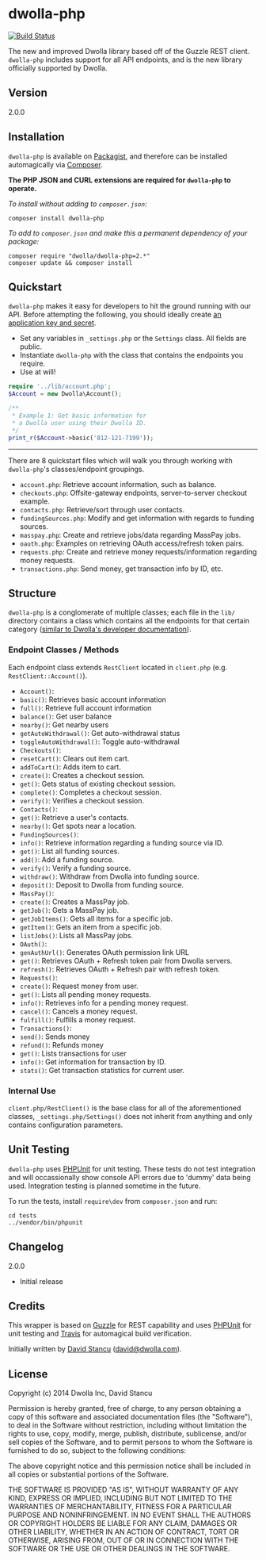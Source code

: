 dwolla-php
=========

[![Build Status](https://travis-ci.org/mach-kernel/dwolla-php.svg?branch=master)](https://travis-ci.org/mach-kernel/dwolla-php)

The new and improved Dwolla library based off of the Guzzle REST client. `dwolla-php` includes support for all API endpoints, and is the new library officially supported by Dwolla. 

## Version

2.0.0

## Installation

`dwolla-php` is available on [Packagist](http://packagist.org), and therefore can be installed automagically via [Composer](http://getcomposer.org).

**The PHP JSON and CURL extensions are required for `dwolla-php` to operate.** 

*To install without adding to `composer.json`:*

```
composer install dwolla-php
```

*To add to `composer.json` and make this a permanent dependency of your package:*
```
composer require "dwolla/dwolla-php=2.*"
composer update && composer install
```

## Quickstart

`dwolla-php` makes it easy for developers to hit the ground running with our API. Before attempting the following, you should ideally create [an application key and secret](https://www.dwolla.com/applications).

* Set any variables in `_settings.php` or the `Settings` class. All fields are public.
* Instantiate `dwolla-php` with the class that contains the endpoints you require.
* Use at will!

```php
require '../lib/account.php';
$Account = new Dwolla\Account();

/**
 * Example 1: Get basic information for
 * a Dwolla user using their Dwolla ID.
 */
print_r($Account->basic('812-121-7199'));
```

---

There are 8 quickstart files which will walk you through working with `dwolla-php`'s classes/endpoint groupings. 

* `account.php`: Retrieve account information, such as balance.
* `checkouts.php`: Offsite-gateway endpoints, server-to-server checkout example.
* `contacts.php`: Retrieve/sort through user contacts.
* `fundingSources.php`: Modify and get information with regards to funding sources.
* `masspay.php`: Create and retrieve jobs/data regarding MassPay jobs. 
* `oauth.php`: Examples on retrieving OAuth access/refresh token pairs.
* `requests.php`: Create and retrieve money requests/information regarding money requests.
* `transactions.php`: Send money, get transaction info by ID, etc.

## Structure

`dwolla-php` is a conglomerate of multiple classes; each file in the `lib/` directory contains a class which contains all the endpoints for that certain category ([similar to Dwolla's developer documentation](https://developers.dwolla.com/dev/docs)). 

### Endpoint Classes / Methods

Each endpoint class extends `RestClient` located in `client.php` (e.g. `RestClient::Account()`).

* `Account()`:
 * `basic()`: Retrieves basic account information
 * `full()`: Retrieve full account information
 * `balance()`: Get user balance
 * `nearby()`: Get nearby users
 * `getAutoWithdrawal()`: Get auto-withdrawal status
 * `toggleAutoWithdrawal()`: Toggle auto-withdrawal
* `Checkouts()`:
 * `resetCart()`: Clears out item cart.
 * `addToCart()`: Adds item to cart.
 * `create()`: Creates a checkout session.
 * `get()`: Gets status of existing checkout session.
 * `complete()`: Completes a checkout session.
 * `verify()`: Verifies a checkout session.
* `Contacts()`:
 * `get()`: Retrieve a user's contacts.
 * `nearby()`: Get spots near a location.
* `FundingSources()`:
 * `info()`: Retrieve information regarding a funding source via ID.
 * `get()`: List all funding sources.
 * `add()`: Add a funding source.
 * `verify()`: Verify a funding source.
 * `withdraw()`: Withdraw from Dwolla into funding source.
 * `deposit()`: Deposit to Dwolla from funding source.
* `MassPay()`:
 * `create()`: Creates a MassPay job.
 * `getJob()`: Gets a MassPay job.
 * `getJobItems()`: Gets all items for a specific job.
 * `getItem()`: Gets an item from a specific job.
 * `listJobs()`: Lists all MassPay jobs.
* `OAuth()`:
 * `genAuthUrl()`: Generates OAuth permission link URL
 * `get()`: Retrieves OAuth + Refresh token pair from Dwolla servers.
 * `refresh()`: Retrieves OAuth + Refresh pair with refresh token.
* `Requests()`:
 * `create()`: Request money from user.
 * `get()`: Lists all pending money requests.
 * `info()`: Retrieves info for a pending money request.
 * `cancel()`: Cancels a money request.
 * `fulfill()`: Fulfills a money request.
* `Transactions()`:
 * `send()`: Sends money
 * `refund()`: Refunds money
 * `get()`: Lists transactions for user
 * `info()`: Get information for transaction by ID.
 * `stats()`: Get transaction statistics for current user.

### Internal Use

`client.php/RestClient()` is the base class for all of the aforementioned classes, `_settings.php/Settings()` does not inherit from anything and only contains configuration parameters. 

## Unit Testing

`dwolla-php` uses [PHPUnit](https://phpunit.de/) for unit testing. These tests do not test integration and will occassionally show console API errors due to 'dummy' data being used. Integration testing is planned sometime in the future. 

To run the tests, install `require\dev` from `composer.json` and run:

```
cd tests
../vendor/bin/phpunit
```

## Changelog

2.0.0
* Initial release

## Credits

This wrapper is based on [Guzzle](https://github.com/guzzle/guzzle) for REST capability and uses [PHPUnit](https://phpunit.de/) for unit testing and [Travis](https://travis-ci.org/) for automagical build verification. 

Initially written by [David Stancu](http://davidstancu.me) (david@dwolla.com).

## License

Copyright (c) 2014 Dwolla Inc, David Stancu

Permission is hereby granted, free of charge, to any person obtaining a copy
of this software and associated documentation files (the "Software"), to deal
in the Software without restriction, including without limitation the rights
to use, copy, modify, merge, publish, distribute, sublicense, and/or sell
copies of the Software, and to permit persons to whom the Software is
furnished to do so, subject to the following conditions:

The above copyright notice and this permission notice shall be included in
all copies or substantial portions of the Software.

THE SOFTWARE IS PROVIDED "AS IS", WITHOUT WARRANTY OF ANY KIND, EXPRESS OR
IMPLIED, INCLUDING BUT NOT LIMITED TO THE WARRANTIES OF MERCHANTABILITY,
FITNESS FOR A PARTICULAR PURPOSE AND NONINFRINGEMENT. IN NO EVENT SHALL THE
AUTHORS OR COPYRIGHT HOLDERS BE LIABLE FOR ANY CLAIM, DAMAGES OR OTHER
LIABILITY, WHETHER IN AN ACTION OF CONTRACT, TORT OR OTHERWISE, ARISING FROM,
OUT OF OR IN CONNECTION WITH THE SOFTWARE OR THE USE OR OTHER DEALINGS IN
THE SOFTWARE.
